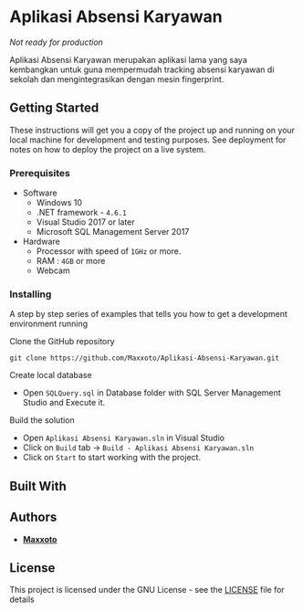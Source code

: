 # Aplikasi Absensi Karyawan
_Not ready for production_

Aplikasi Absensi Karyawan merupakan aplikasi lama yang saya kembangkan untuk guna mempermudah tracking absensi karyawan di sekolah dan mengintegrasikan dengan mesin fingerprint.

## Getting Started

These instructions will get you a copy of the project up and running on your local machine for development and testing purposes. See deployment for notes on how to deploy the project on a live system.

### Prerequisites
* Software
  - Windows 10
  - .NET framework - `4.6.1`
  - Visual Studio 2017 or later
  - Microsoft SQL Management Server 2017
* Hardware
  - Processor with speed of `1GHz` or more.
  - RAM : `4GB` or more
  - Webcam

### Installing

A step by step series of examples that tells you how to get a development environment running

Clone the GitHub repository
```
git clone https://github.com/Maxxoto/Aplikasi-Absensi-Karyawan.git
```
Create local database
- Open `SQLQuery.sql` in Database folder with SQL Server Management Studio and  Execute it.

Build the solution
- Open `Aplikasi Absensi Karyawan.sln` in Visual Studio
- Click on `Build` tab -> `Build - Aplikasi Absensi Karyawan.sln`
- Click on `Start` to start working with the project.

## Built With



## Authors

* **[Maxxoto](https://github.com/Maxxoto)**


## License

This project is licensed under the GNU License - see the [LICENSE](LICENSE) file for details
